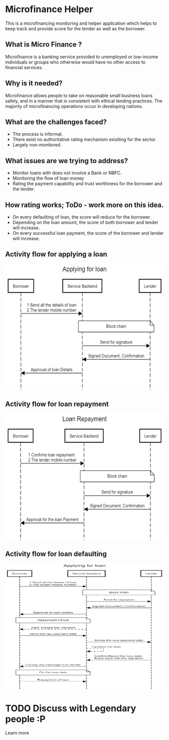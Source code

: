 # Microfinance Helper

This is a microfinancing monitoring and helper application which helps to keep track and provide score for the lender as well as the borrower. 

## What is Micro Finance ?
Microfinance is a banking service provided to unemployed or low-income individuals or groups who otherwise would have no other access to financial services. 

## Why is it needed?
Microfinance allows people to take on reasonable small business loans safely, and in a manner that is consistent with ethical lending practices.
The majority of microfinancing operations occur in developing nations.

## What are the challenges faced?
- The process is informal.
- There exist no authoritative rating mechanism exisiting for the sector.
- Largely non-monitored.

## What issues are we trying to address?
- Monitor loans with does not involve a Bank or NBFC.
- Monitoring the flow of loan money 
- Rating the payment capability and trust worthiness for the borrower and the lender. 

## How rating works; ToDo - work more on this idea.
- On every defaulting of loan, the score will reduce for the borrower.
- Depending on the loan amount, the score of both borrower and lender will increase. 
- On every successful loan payment, the score of the borrower and lender will increase.

## Activity flow for applying a loan
<p align="center">
<img src="./docs/img/Applying for loan.png" alt="alt text" width="500px" height="400px">
</p>

## Activity flow for loan repayment
<p align="center">
<img src="./docs/img/Loan_payment.png" alt="alt text" width="500px" height="400px">
</p>

## Activity flow for loan defaulting
<p align="center">
<img src="./docs/img/Missed_Payment.png" alt="alt text" width="700px" height="400px">
</p>

# TODO Discuss with Legendary people :P
Learn more

